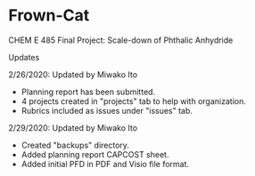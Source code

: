 # Frown-Cat
CHEM E 485 Final Project: Scale-down of Phthalic Anhydride

Updates

2/26/2020: Updated by Miwako Ito
- Planning report has been submitted.
- 4 projects created in "projects" tab to help with organization.
- Rubrics included as issues under "issues" tab.

2/29/2020: Updated by Miwako Ito
- Created "backups" directory.
- Added planning report CAPCOST sheet.
- Added initial PFD in PDF and Visio file format.
